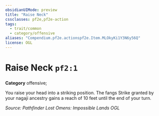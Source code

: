 ```yaml
---
obsidianUIMode: preview
title: "Raise Neck"
cssclasses: pf2e,pf2e-action
tags:
  - trait/common
  - category/offensive
aliases: "Compendium.pf2e.actionspf2e.Item.MLOkyKi1Y3N6y56Q"
license: OGL
---
```

# Raise Neck `pf2:1`

### 

**Category** offensive; 




You raise your head into a striking position. The fangs Strike granted by your nagaji ancestry gains a reach of 10 feet until the end of your turn.

*Source: Pathfinder Lost Omens: Impossible Lands*
*OGL*